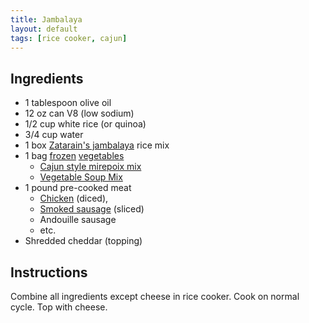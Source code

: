 ```yaml
---
title: Jambalaya
layout: default
tags: [rice cooker, cajun]
---
```

## Ingredients

* 1 tablespoon olive oil
* 12 oz can V8 (low sodium)
* 1/2 cup white rice (or quinoa)
* 3/4 cup water
* 1 box [Zatarain's jambalaya](https://www.mccormick.com/zatarains/recipes/main-dishes/zatarains-original-jambalaya) rice mix
* 1 bag [frozen](https://www.birdseye.com/vegetable-products/vegetable-products/birdseye/recipe-ready/chopped-seasoning-blend)  [vegetables](https://www.birdseye.com/vegetable-products/freshlike-pure-simple/soup-vegetables)
  * [Cajun style mirepoix mix](https://www.kroger.com/p/kroger-cajun-style-mirepoix-blend/0001111089787)
  * [Vegetable Soup Mix](https://www.kroger.com/p/kroger-cajun-style-mirepoix-blend/0001111089787)
* 1 pound pre-cooked meat
  * [Chicken](http://www.tyson.com/products/grilled-and-ready-fully-cooked-frozen-oven-roasted-diced-chicken-breast) (diced), 
  * [Smoked sausage](http://www.butterball.com/products/turkey-sausage-and-franks/every-day-smoked-turkey-dinner-sausage) (sliced)
  * Andouille sausage
  * etc.
* Shredded cheddar (topping)

## Instructions 

Combine all ingredients except cheese in rice cooker. Cook on normal cycle. Top with cheese.
